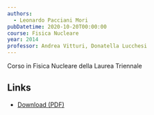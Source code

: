 ```yaml
---
authors:
  - Leonardo Pacciani Mori
pubDatetime: 2020-10-20T00:00:00
course: Fisica Nucleare
year: 2014
professor: Andrea Vitturi, Donatella Lucchesi
---
```


Corso in Fisica Nucleare della Laurea Triennale

## Links

- [Download (PDF)](/public/notes/Fisica_Nucleare_2014.pdf)
